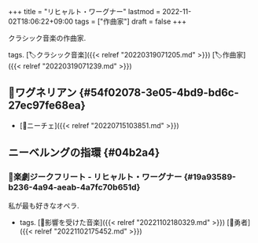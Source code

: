 +++
title = "リヒャルト・ワーグナー"
lastmod = 2022-11-02T18:06:22+09:00
tags = ["作曲家"]
draft = false
+++

クラシック音楽の作曲家.

tags. [🏷クラシック音楽]({{< relref "20220319071205.md" >}}) [🏷作曲家]({{< relref "20220319071239.md" >}})


## 🔖ワグネリアン {#54f02078-3e05-4bd9-bd6c-27ec97fe68ea}

-   [👨ニーチェ]({{< relref "20220715103851.md" >}})


## ニーベルングの指環 {#04b2a4}


### 📝楽劇ジークフリート - リヒャルト・ワーグナー {#19a93589-b236-4a94-aeab-4a7fc70b651d}

私が最も好きなオペラ.

-   tags. [🦊影響を受けた音楽]({{< relref "20221102180329.md" >}}) [🔖勇者]({{< relref "20221102175452.md" >}})

